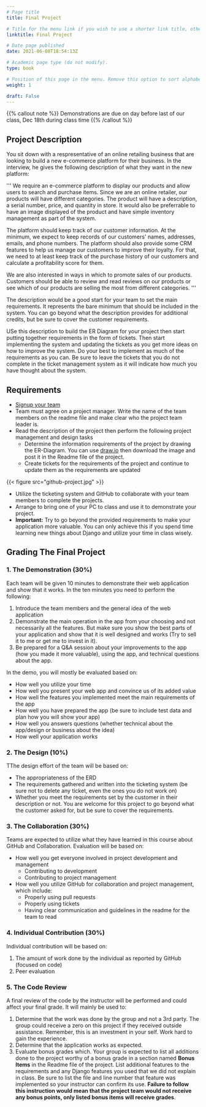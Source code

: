 ```yaml
---
# Page title
title: Final Project

# Title for the menu link if you wish to use a shorter link title, otherwise remove this option.
linktitle: Final Project

# Date page published
date: 2021-06-08T18:54:13Z

# Academic page type (do not modify).
type: book

# Position of this page in the menu. Remove this option to sort alphabetically.
weight: 1

draft: False
---
```


{{% callout note %}}
Demonstrations are due on day before last of our class, Dec 18th during class time
{{% /callout %}}


## Project Description

You sit down with a respresentative of an online retailing business that are looking to build a new e-commerce platform for their business. In the interview, he gives the following description of what they want in the new platform:

'''
We require an e-commerce platform to display our products and allow users to search and purchase items. Since we are an online retailer, our products will have different categories. The product will have a description, a serial number, price, and quantity in store. It would also be preferrable to have an image displayed of the product and have simple inventory management as part of the system.

The platform should keep track of our customer information. At the minimum, we expect to keep records of our customers' names, addresses, emails, and phone numbers. The platform should also provide some CRM features to help us manage our customers to improve their loyalty. For that, we need to at least keep track of the purchase history of our customers and calculate a profitability score for them.

We are also interested in ways in which to promote sales of our products. Customers should be able to review and read reviews on our products or see which of our products are selling the most from different categories.
'''

The description would be a good start for your team to set the main requirements. It represents the bare minimum that should be included in the system. You can go beyond what the description provides for additional credits, but be sure to cover the customer requirements.

USe this description to build the ER Diagram for your project then start putting together requirements in the form of tickets. Then start implementing the system and updating the tickets as you get more ideas on how to improve the system. Do your best to implement as much of the requirements as you can. Be sure to leave the tickets that you do not complete in the ticket management system as it will indicate how much you have thought about the system.

## Requirements

- [Signup your team](#)
- Team must agree on a project manager. Write the name of the team members on the readme file and make clear who the project team leader is.
- Read the description of the project then perform the following project management and design tasks
  - Determine the information requirements of the project by drawing the ER-Diagram. You can use [draw.io](https://draw.io/) then download the image and post it in the Readme file of the project.
  - Create tickets for the requirements of the project and continue to update them as the requirements are updated

{{< figure src="github-project.jpg" >}}

- Utilize the ticketing system and GitHub to collaborate with your team members to complete the projects.
- Arrange to bring one of your PC to class and use it to demonstrate your project.
- **Important:** Try to go beyond the provided requirements to make your application more valuable. You can only achieve this if you spend time learning new things about Django and utilize your time in class wisely.


## Grading The Final Project

### 1. The Demonstration (30%)

  Each team will be given 10 minutes to demonstrate their web application and show that it works. In the ten minutes you need to perform the following:
  1. Introduce the team members and the general idea of the web application
  2. Demonstrate the main operation in the app from your choosing and not necessarily all the features. But make sure you show the best parts of your application and show that it is well designed and works (Try to sell it to me or get me to invest in it).
  3. Be prepared for a Q&A session about your improvements to the app (how you made it more valuable), using the app, and technical questions about the app.

  In the demo, you will mostly be evaluated based on:
  - How well you utilize your time
  - How well you present your web app and convince us of its added value
  - How well the features you implemented meet the main requirements of the app
  - How well you have prepared the app (be sure to include test data and plan how you will show your app)
  - How well you answers questions (whether technical about the app/design or business about the idea)
  - How well your application works


### 2. The Design (10%)

TThe design effort of the team will be based on:
- The appropriateness of the ERD
- The requirements gathered and written into the ticketing system (be sure not to delete any ticket, even the ones you do not work on)
- Whether you meet the requirements set by the customer in their description or not. You are welcome for this project to go beyond what the customer asked for, but be sure to cover the requirements.

### 3. The Collaboration (30%)

Teams are expected to utilize what they have learned in this course about GitHub and Collaboration. Evaluation will be based on:
- How well you get everyone involved in project development and management
    - Contributing to development
    - Contributing to project management
- How well you utilize GitHub for collaboration and project management, which include:
    - Properly using pull requests
    - Properly using tickets
    - Having clear communication and guidelines in the readme for the team to read

### 4. Individual Contribution (30%)

  Individual contribution will be based on:
  1. The amount of work done by the individual as reported by GitHub (focused on code)
  2. Peer evaluation

### 5. The Code Review

 A final review of the code by the instructor will be performed and could affect your final grade. It will mainly be used to:

 1. Determine that the work was done by the group and not a 3rd party. The group could receive a zero on this project if they received outside assistance. Remember, this is an investment in your self. Work hard to gain the experience.
 2. Determine that the application works as expected.
 3. Evaluate bonus grades which. Your group is expected to list all additions done to the project worthy of a bonus grade in a section named **Bonus Items** in the Readme file of the project. List additional features to the requirements and any Django features you used that we did not explain in class. Be sure to list the file and line number that feature was implemented so your instructor can confirm its use. **Failure to follow this instruction would mean that the project team would not receive any bonus points, only listed bonus items will receive grades**.

